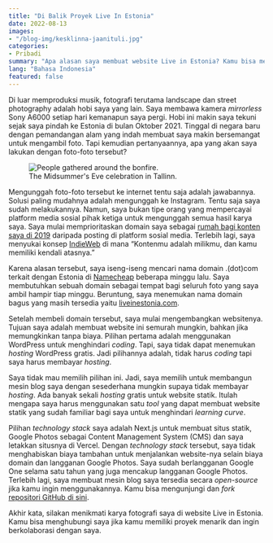 ```yaml
---
title: "Di Balik Proyek Live In Estonia"
date: 2022-08-13
images:
- "/blog-img/kesklinna-jaanituli.jpg"
categories:
- Pribadi
summary: "Apa alasan saya membuat website Live in Estonia? Kamu bisa membacanya di sini"
lang: "Bahasa Indonesia"
featured: false
---
```


Di luar memproduksi musik, fotografi terutama landscape dan street photography adalah hobi saya yang lain. Saya membawa kamera *mirrorless* Sony A6000 setiap hari kemanapun saya pergi. Hobi ini makin saya tekuni sejak saya pindah ke Estonia di bulan Oktober 2021. Tinggal di negara baru dengan pemandangan alam yang indah membuat saya makin bersemangat untuk mengambil foto. Tapi kemudian pertanyaannya, apa yang akan saya lakukan dengan foto-foto tersebut?

<div class="text-center">
<figure class="figure">
<img src="https://www.asepbagja.com/blog-img/kesklinna-jaanituli.jpg" class="figure-img img-fluid" alt="People gathered around the bonfire." />
<figcaption class="figure-caption text-center">The Midsummer's Eve celebration in Tallinn.</figcaption>
</figure>
</div>

Mengunggah foto-foto tersebut ke internet tentu saja adalah jawabannya. Solusi paling mudahnya adalah mengunggah ke Instagram. Tentu saja saya sudah melakukannya. Namun, saya bukan tipe orang yang mempercayai platform media sosial pihak ketiga untuk mengunggah semua hasil karya saya. Saya mulai memprioritaskan domain saya sebagai [rumah bagi konten saya di 2019](https://www.asepbagja.com/personal/going-back-to-personal-web) daripada posting di platform sosial media. Terlebih lagi, saya menyukai konsep [IndieWeb](https://indieweb.org/) di mana “Kontenmu adalah milikmu, dan kamu memiliki kendali atasnya.”

Karena alasan tersebut, saya iseng-iseng mencari nama domain .(dot)com terkait dengan Estonia di [Namecheap](https://namecheap.pxf.io/x9Pgmx) beberapa minggu lalu. Saya membutuhkan sebuah domain sebagai tempat bagi seluruh foto yang saya ambil hampir tiap minggu. Beruntung, saya menemukan nama domain bagus yang masih tersedia yaitu [liveinestonia.com](https://www.liveinestonia.com/).

Setelah membeli domain tersebut, saya mulai mengembangkan websitenya. Tujuan saya adalah membuat website ini semurah mungkin, bahkan jika memungkinkan tanpa biaya. Pilihan pertama adalah menggunakan WordPress untuk menghindari *coding*. Tapi, saya tidak dapat menemukan *hosting* WordPress gratis. Jadi pilihannya adalah, tidak harus *coding* tapi saya harus membayar *hosting*. 

Saya tidak mau memilih pilihan ini. Jadi, saya memilih untuk membangun mesin blog saya dengan sesederhana mungkin supaya tidak membayar *hosting*. Ada banyak sekali *hosting* gratis untuk website statik. Itulah mengapa saya harus menggunakan satu *tool* yang dapat membuat website statik yang sudah familiar bagi saya untuk menghindari *learning curve*.

Pilihan *technology stack* saya adalah Next.js untuk membuat situs statik, Google Photos sebagai Content Management System (CMS) dan saya letakkan situsnya di Vercel. Dengan *technology stack* tersebut, saya tidak menghabiskan biaya tambahan untuk menjalankan website-nya selain biaya domain dan langganan Google Photos. Saya sudah berlangganan Google One selama satu tahun yang juga mencakup langganan Google Photos. Terlebih lagi, saya membuat mesin blog saya tersedia secara *open-source* jika kamu ingin menggunakannya. Kamu bisa mengunjungi dan *fork* [repositori GitHub di sini](http://github.com/bepitulaz/live-in-estonia).

Akhir kata, silakan menikmati karya fotografi saya di website Live in Estonia. Kamu bisa menghubungi saya jika kamu memiliki proyek menarik dan ingin berkolaborasi dengan saya.
